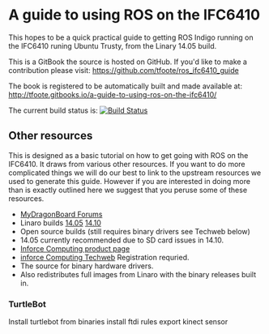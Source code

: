 # A guide to using ROS on the IFC6410

This hopes to be a quick practical guide to getting ROS Indigo running on the IFC6410 runing Ubuntu Trusty, from the Linary 14.05 build.

This is a GitBook the source is hosted on GitHub. If you'd like to make a contribution please visit: https://github.com/tfoote/ros_ifc6410_guide

The book is registered to be automatically built and made available at: http://tfoote.gitbooks.io/a-guide-to-using-ros-on-the-ifc6410/

The current build status is: [![Build Status](https://www.gitbook.com/button/status/book/tfoote/a-guide-to-using-ros-on-the-ifc6410)](https://www.gitbook.com/book/tfoote/a-guide-to-using-ros-on-the-ifc6410/activity)

## Other resources

This is designed as a basic tutorial on how to get going with ROS on the IFC6410. It draws from various other resources.
If you want to do more complicated things we will do our best to link to the upstream resources we used to generate this guide.
However if you are interested in doing more than is exactly outlined here we suggest that you peruse some of these resources.

 * [MyDragonBoard Forums](http://mydragonboard.org/?s=ifc6410)
 * Linaro builds [14.05](http://releases.linaro.org/14.05/ubuntu/ifc6410) [14.10](http://releases.linaro.org/14.10/ubuntu/ifc6410)
  * Open source builds (still requires binary drivers see Techweb below)
  * 14.05 currently recommended due to SD card issues in 14.10.
 * [Inforce Computing product page](http://www.inforcecomputing.com/products/moreinfo/inforce6410.html)
 * [inforce Computing Techweb](http://www.inforcecomputing.com/techweb/index.php) Registration requried.
  * The source for binary hardware drivers.
  * Also redistributes full images from Linaro with the binary releases built in.



### TurtleBot

Install turtlebot from binaries
install ftdi rules
export kinect sensor

